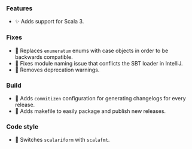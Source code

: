 ### Features

- ✨ Adds support for Scala 3.

### Fixes

- 🐛 Replaces `enumeratum` enums with case objects in order to be backwards compatible.
- 🐛 Fixes module naming issue that conflicts the SBT loader in IntelliJ.
- 🐛 Removes deprecation warnings.

### Build

- 🔧 Adds `commitizen` configuration for generating changelogs for every release.
- 🔧 Adds makefile to easily package and publish new releases.

### Code style

- 🎨 Switches `scalariform` with `scalafmt`.
